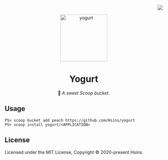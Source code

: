 <!-- Badge for License -->
<div align="right">

  [![](https://img.shields.io/github/license/Hsins/yogurt.svg?style=flat-square)](./LICENSE)

</div>


<!-- Logo -->
<p align="center">
  <img src="https://i.imgur.com/lTGFDQx.png" alt="yogurt" height="150px">
</p>

<!-- Title and Description -->
<div align="center">

# Yogurt

🍨 _A sweet Scoop bucket._

</div>

## Usage

```
PS> scoop bucket add peach https://github.com/Hsins/yogurt
PS> scoop install yogurt/<APPLICATION>
```

## License

Licensed under the MIT License, Copyright © 2020-present Hsins.